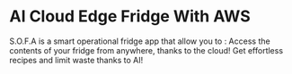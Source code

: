 # AI Cloud Edge Fridge With AWS
S.O.F.A is a smart operational fridge app that allow you to : Access the contents of your fridge from anywhere, thanks to the cloud! Get effortless recipes and limit waste thanks to AI!
